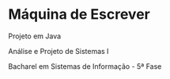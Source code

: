 Máquina de Escrever
===================

Projeto em Java

Análise e Projeto de Sistemas I

Bacharel em Sistemas de Informação - 5ª Fase


